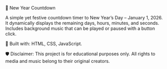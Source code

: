 🎇 New Year Countdown

A simple yet festive countdown timer to New Year’s Day – January 1, 2026.
It dynamically displays the remaining days, hours, minutes, and seconds.
Includes background music that can be played or paused with a button click.

🔧 Built with:
HTML, CSS, JavaScript.

🛡️ Disclaimer:
This project is for educational purposes only. All rights to media and music belong to their original creators.